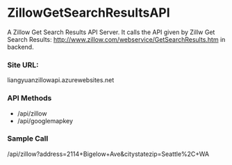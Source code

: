 # ZillowGetSearchResultsAPI
A Zillow Get Search Results API Server. It calls the API given by Zillw Get Search Results: http://www.zillow.com/webservice/GetSearchResults.htm
in backend.

### Site URL:
liangyuanzillowapi.azurewebsites.net

### API Methods
* /api/zillow
* /api/googlemapkey

### Sample Call
/api/zillow?address=2114+Bigelow+Ave&citystatezip=Seattle%2C+WA
